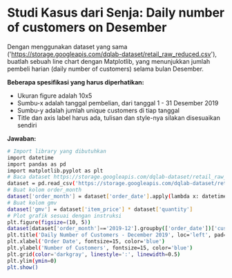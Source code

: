 # Studi Kasus dari Senja: Daily number of customers on Desember

Dengan menggunakan dataset yang sama ('https://storage.googleapis.com/dqlab-dataset/retail_raw_reduced.csv'), 
buatlah sebuah line chart dengan Matplotlib, yang menunjukkan jumlah pembeli harian (daily number of customers) selama bulan Desember.

**Beberapa spesifikasi yang harus diperhatikan:**
  - Ukuran figure adalah 10x5
  - Sumbu-x adalah tanggal pembelian, dari tanggal 1 - 31 Desember 2019
  - Sumbu-y adalah jumlah unique customers di tiap tanggal
  - Title dan axis label harus ada, tulisan dan style-nya silakan disesuaikan sendiri


**Jawaban:**

```sh
# Import library yang dibutuhkan
import datetime
import pandas as pd
import matplotlib.pyplot as plt
# Baca dataset https://storage.googleapis.com/dqlab-dataset/retail_raw_reduced.csv
dataset = pd.read_csv('https://storage.googleapis.com/dqlab-dataset/retail_raw_reduced.csv')
# Buat kolom order_month
dataset['order_month'] = dataset['order_date'].apply(lambda x: datetime.datetime.strptime(x, "%Y-%m-%d").strftime('%Y-%m'))
# Buat kolom gmv
dataset['gmv'] = dataset['item_price'] * dataset['quantity']
# Plot grafik sesuai dengan instruksi
plt.figure(figsize=(10, 5))
dataset[dataset['order_month']=='2019-12'].groupby(['order_date'])['customer_id'].nunique().plot(color='red', marker='.', linewidth=2)
plt.title('Daily Number of Customers - December 2019', loc='left', pad=20, fontsize=20, color='orange')
plt.xlabel('Order Date', fontsize=15, color='blue')
plt.ylabel('Number of Customers', fontsize=15, color='blue')
plt.grid(color='darkgray', linestyle=':', linewidth=0.5)
plt.ylim(ymin=0)
plt.show()
```